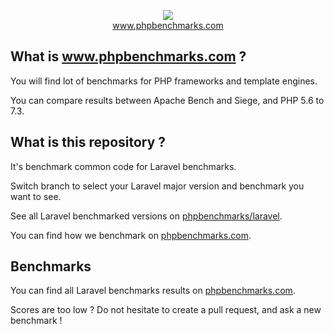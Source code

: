 <p align="center">
  <img src="http://www.phpbenchmarks.com/images/logo_github.png">
  <br>
  <a href="http://www.phpbenchmarks.com" target="_blank">www.phpbenchmarks.com</a>
</p>

## What is www.phpbenchmarks.com ?

You will find lot of benchmarks for PHP frameworks and template engines.

You can compare results between Apache Bench and Siege, and PHP 5.6 to 7.3.

## What is this repository ?

It's benchmark common code for Laravel benchmarks.

Switch branch to select your Laravel major version and benchmark you want to see.

See all Laravel benchmarked versions on [phpbenchmarks/laravel](https://github.com/phpbenchmarks/laravel).

You can find how we benchmark on [phpbenchmarks.com](http://www.phpbenchmarks.com/en/benchmark-protocol.html).

## Benchmarks

You can find all Laravel benchmarks results on [phpbenchmarks.com](http://www.phpbenchmarks.com/en/benchmark/laravel.html).

Scores are too low ? Do not hesitate to create a pull request, and ask a new benchmark !
